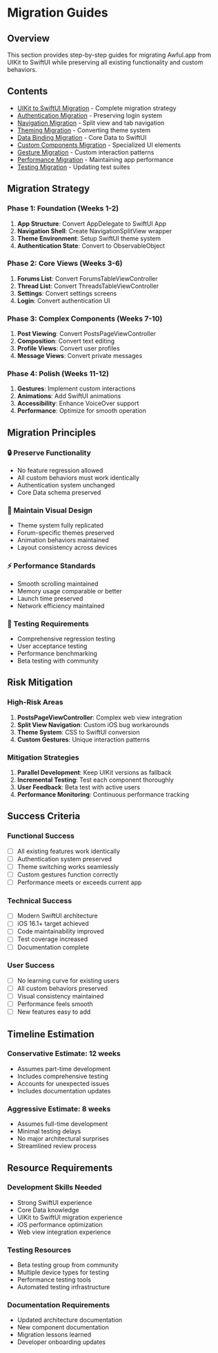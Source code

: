 # Migration Guides

## Overview

This section provides step-by-step guides for migrating Awful.app from UIKit to SwiftUI while preserving all existing functionality and custom behaviors.

## Contents

- [UIKit to SwiftUI Migration](./uikit-to-swiftui.md) - Complete migration strategy
- [Authentication Migration](./authentication-migration.md) - Preserving login system
- [Navigation Migration](./navigation-migration.md) - Split view and tab navigation
- [Theming Migration](./theming-migration.md) - Converting theme system
- [Data Binding Migration](./data-binding-migration.md) - Core Data to SwiftUI
- [Custom Components Migration](./custom-components-migration.md) - Specialized UI elements
- [Gesture Migration](./gesture-migration.md) - Custom interaction patterns
- [Performance Migration](./performance-migration.md) - Maintaining app performance
- [Testing Migration](./testing-migration.md) - Updating test suites

## Migration Strategy

### Phase 1: Foundation (Weeks 1-2)
1. **App Structure**: Convert AppDelegate to SwiftUI App
2. **Navigation Shell**: Create NavigationSplitView wrapper
3. **Theme Environment**: Setup SwiftUI theme system
4. **Authentication State**: Convert to ObservableObject

### Phase 2: Core Views (Weeks 3-6)
1. **Forums List**: Convert ForumsTableViewController
2. **Thread List**: Convert ThreadsTableViewController  
3. **Settings**: Convert settings screens
4. **Login**: Convert authentication UI

### Phase 3: Complex Components (Weeks 7-10)
1. **Post Viewing**: Convert PostsPageViewController
2. **Composition**: Convert text editing
3. **Profile Views**: Convert user profiles
4. **Message Views**: Convert private messages

### Phase 4: Polish (Weeks 11-12)
1. **Gestures**: Implement custom interactions
2. **Animations**: Add SwiftUI animations
3. **Accessibility**: Enhance VoiceOver support
4. **Performance**: Optimize for smooth operation

## Migration Principles

### 🔒 Preserve Functionality
- No feature regression allowed
- All custom behaviors must work identically
- Authentication system unchanged
- Core Data schema preserved

### 🎨 Maintain Visual Design
- Theme system fully replicated
- Forum-specific themes preserved
- Animation behaviors maintained
- Layout consistency across devices

### ⚡ Performance Standards
- Smooth scrolling maintained
- Memory usage comparable or better
- Launch time preserved
- Network efficiency maintained

### 🧪 Testing Requirements
- Comprehensive regression testing
- User acceptance testing
- Performance benchmarking
- Beta testing with community

## Risk Mitigation

### High-Risk Areas
1. **PostsPageViewController**: Complex web view integration
2. **Split View Navigation**: Custom iOS bug workarounds
3. **Theme System**: CSS to SwiftUI conversion
4. **Custom Gestures**: Unique interaction patterns

### Mitigation Strategies
1. **Parallel Development**: Keep UIKit versions as fallback
2. **Incremental Testing**: Test each component thoroughly
3. **User Feedback**: Beta test with active users
4. **Performance Monitoring**: Continuous performance tracking

## Success Criteria

### Functional Success
- [ ] All existing features work identically
- [ ] Authentication system preserved
- [ ] Theme switching works seamlessly
- [ ] Custom gestures function correctly
- [ ] Performance meets or exceeds current app

### Technical Success
- [ ] Modern SwiftUI architecture
- [ ] iOS 16.1+ target achieved
- [ ] Code maintainability improved
- [ ] Test coverage increased
- [ ] Documentation complete

### User Success
- [ ] No learning curve for existing users
- [ ] All custom behaviors preserved
- [ ] Visual consistency maintained
- [ ] Performance feels smooth
- [ ] New features easy to add

## Timeline Estimation

### Conservative Estimate: 12 weeks
- Assumes part-time development
- Includes comprehensive testing
- Accounts for unexpected issues
- Includes documentation updates

### Aggressive Estimate: 8 weeks
- Assumes full-time development
- Minimal testing delays
- No major architectural surprises
- Streamlined review process

## Resource Requirements

### Development Skills Needed
- Strong SwiftUI experience
- Core Data knowledge
- UIKit to SwiftUI migration experience
- iOS performance optimization
- Web view integration experience

### Testing Resources
- Beta testing group from community
- Multiple device types for testing
- Performance testing tools
- Automated testing infrastructure

### Documentation Requirements
- Updated architecture documentation
- New component documentation
- Migration lessons learned
- Developer onboarding updates
